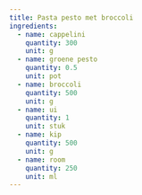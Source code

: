 ```yaml
---
title: Pasta pesto met broccoli
ingredients:
  - name: cappelini
    quantity: 300
    unit: g
  - name: groene pesto
    quantity: 0.5
    unit: pot
  - name: broccoli
    quantity: 500
    unit: g
  - name: ui
    quantity: 1
    unit: stuk
  - name: kip
    quantity: 500
    unit: g
  - name: room
    quantity: 250
    unit: ml
---
```


<Recipe />
